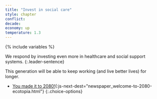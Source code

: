 ```yaml
---
title: "Invest in social care"
style: chapter
conflict: 
decade: 
economy: up
temperature: 1.3
---
```


{% include variables %}

We respond by investing even more in healthcare and social support systems.
{:.leader-sentence}

This generation will be able to keep working (and live better lives) for longer.

- [You made it to 2080!](part-page_2080.html){:js-next-dest="newspaper_welcome-to-2080-ecotopia.html"}
{:.choice-options}
